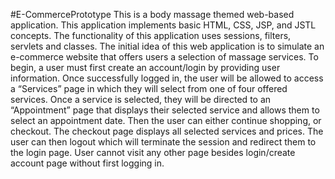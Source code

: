 #E-CommercePrototype
This is a body massage themed web-based application. This application implements basic HTML, CSS, JSP, and JSTL concepts. The functionality of this application uses sessions, filters, servlets and classes. The initial idea of this web application is to simulate an e-commerce website that offers users a selection of massage services. To begin, a user must first create an account/login by providing user information. Once successfully logged in, the user will be allowed to access a “Services” page in which they will select from one of four offered services. Once a service is selected, they will be directed to an “Appointment” page that displays their selected service and allows them to select an appointment date. Then the user can either continue shopping, or checkout. The checkout page displays all selected services and prices. The user can then logout which will terminate the session and redirect them to the login page.
User cannot visit any other page besides login/create account page without first logging in.

